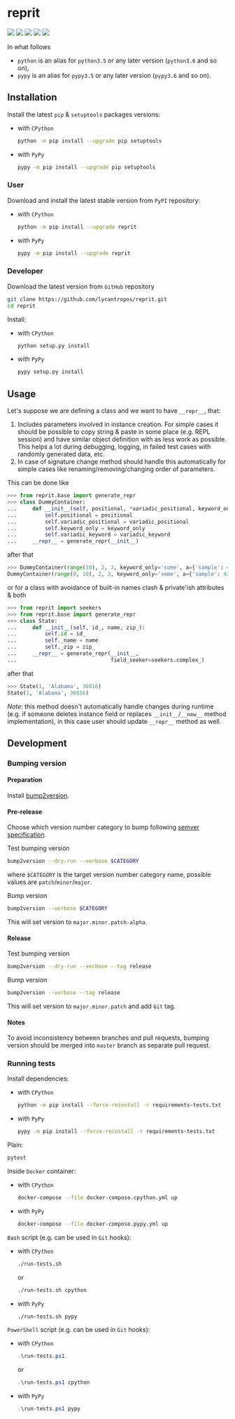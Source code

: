 reprit
======

[![](https://travis-ci.com/lycantropos/reprit.svg?branch=master)](https://travis-ci.com/lycantropos/reprit "Travis CI")
[![](https://dev.azure.com/lycantropos/reprit/_apis/build/status/lycantropos.reprit?branchName=master)](https://dev.azure.com/lycantropos/reprit/_build/latest?branchName=master "Azure Pipelines")
[![](https://codecov.io/gh/lycantropos/reprit/branch/master/graph/badge.svg)](https://codecov.io/gh/lycantropos/reprit "Codecov")
[![](https://img.shields.io/github/license/lycantropos/reprit.svg)](https://github.com/lycantropos/reprit/blob/master/LICENSE "License")
[![](https://badge.fury.io/py/reprit.svg)](https://badge.fury.io/py/reprit "PyPI")

In what follows
- `python` is an alias for `python3.5` or any later
version (`python3.6` and so on),
- `pypy` is an alias for `pypy3.5` or any later
version (`pypy3.6` and so on).

Installation
------------

Install the latest `pip` & `setuptools` packages versions:
- with `CPython`
  ```bash
  python -m pip install --upgrade pip setuptools
  ```
- with `PyPy`
  ```bash
  pypy -m pip install --upgrade pip setuptools
  ```

### User

Download and install the latest stable version from `PyPI` repository:
- with `CPython`
  ```bash
  python -m pip install --upgrade reprit
  ```
- with `PyPy`
  ```bash
  pypy -m pip install --upgrade reprit
  ```

### Developer

Download the latest version from `GitHub` repository
```bash
git clone https://github.com/lycantropos/reprit.git
cd reprit
```

Install:
- with `CPython`
  ```bash
  python setup.py install
  ```
- with `PyPy`
  ```bash
  pypy setup.py install
  ```

Usage
-----

Let's suppose we are defining a class and we want to have `__repr__`, that:

1. Includes parameters involved in instance creation. 
For simple cases it should be possible 
to copy string & paste in some place (e.g. REPL session) 
and have similar object definition with as less work as possible. 
This helps a lot during debugging, logging, 
in failed test cases with randomly generated data, etc.
2. In case of signature change 
method should handle this automatically for simple cases 
like renaming/removing/changing order of parameters.

This can be done like
```python
>>> from reprit.base import generate_repr
>>> class DummyContainer:
...     def __init__(self, positional, *variadic_positional, keyword_only, **variadic_keyword):
...         self.positional = positional
...         self.variadic_positional = variadic_positional
...         self.keyword_only = keyword_only
...         self.variadic_keyword = variadic_keyword
...     __repr__ = generate_repr(__init__)

```
after that
```python
>>> DummyContainer(range(10), 2, 3, keyword_only='some', a={'sample': 42})
DummyContainer(range(0, 10), 2, 3, keyword_only='some', a={'sample': 42})

```
or for a class with avoidance of built-in names clash
& private'ish attributes
& both
```python
>>> from reprit import seekers
>>> from reprit.base import generate_repr
>>> class State:
...     def __init__(self, id_, name, zip_):
...         self.id = id_
...         self._name = name
...         self._zip = zip_
...     __repr__ = generate_repr(__init__,
...                              field_seeker=seekers.complex_)

```
after that
```python
>>> State(1, 'Alabama', 36016)
State(1, 'Alabama', 36016)

```

*Note*: this method doesn't automatically handle changes during runtime 
(e.g. if someone deletes instance field 
or replaces `__init__`/`__new__` method implementation), 
in this case user should update `__repr__` method as well.

Development
-----------

### Bumping version

#### Preparation

Install
[bump2version](https://github.com/c4urself/bump2version#installation).

#### Pre-release

Choose which version number category to bump following [semver
specification](http://semver.org/).

Test bumping version
```bash
bump2version --dry-run --verbose $CATEGORY
```

where `$CATEGORY` is the target version number category name, possible
values are `patch`/`minor`/`major`.

Bump version
```bash
bump2version --verbose $CATEGORY
```

This will set version to `major.minor.patch-alpha`. 

#### Release

Test bumping version
```bash
bump2version --dry-run --verbose --tag release
```

Bump version
```bash
bump2version --verbose --tag release
```

This will set version to `major.minor.patch` and add `Git` tag.

#### Notes

To avoid inconsistency between branches and pull requests,
bumping version should be merged into `master` branch as separate pull
request.

### Running tests

Install dependencies:
- with `CPython`
  ```bash
  python -m pip install --force-reinstall -r requirements-tests.txt
  ```
- with `PyPy`
  ```bash
  pypy -m pip install --force-reinstall -r requirements-tests.txt
  ```

Plain:
```bash
pytest
```

Inside `Docker` container:
- with `CPython`
  ```bash
  docker-compose --file docker-compose.cpython.yml up
  ```
- with `PyPy`
  ```bash
  docker-compose --file docker-compose.pypy.yml up
  ```

`Bash` script (e.g. can be used in `Git` hooks):
- with `CPython`
  ```bash
  ./run-tests.sh
  ```
  or
  ```bash
  ./run-tests.sh cpython
  ```

- with `PyPy`
  ```bash
  ./run-tests.sh pypy
  ```

`PowerShell` script (e.g. can be used in `Git` hooks):
- with `CPython`
  ```powershell
  .\run-tests.ps1
  ```
  or
  ```powershell
  .\run-tests.ps1 cpython
  ```
- with `PyPy`
  ```powershell
  .\run-tests.ps1 pypy
  ```
